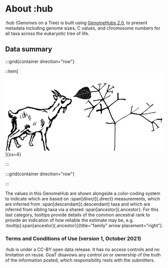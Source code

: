 # About :hub

:hub (Genomes on a Tree) is built using [GenomeHubs 2.0](https://github.com/genomehubs/genomehubs), to present metadata including genome sizes, C values, and chromosome numbers for all  taxa across the eukaryotic tree of life.

## Data summary

:::grid{container direction="row"}

::item[![GoaT](/static/about/browse.png)]{xs=4}

:::

:::grid{container direction="row"}

:::

The values in this GenomeHub are shown alongside a color-coding system to indicate which are based on :span[direct]{.direct} measurements, which are inferred from :span[descendant]{.descendant} taxa and which are inferred from sibling taxa via a shared :span[ancestor]{.ancestor}. For this last category, tooltips provide details of the common ancestral rank to provide an indication of how reliable the estimate may be, e.g. :tooltip[:span[ancestor]{.ancestor}]{title="family" arrow placement="right"}.



### Terms and Conditions of Use (version 1, October 2021)

:hub is under a CC-BY open data release. It has no access controls and no limitation on reuse. GoaT disavows any control on or ownership of the truth of the information posted, which responsibility rests with the submitters.
